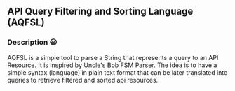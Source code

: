 ## API Query Filtering and Sorting Language (AQFSL)

### Description :smiley:

AQFSL is a simple tool to parse a String that represents a query to an API Resource.
It is inspired by Uncle's Bob FSM Parser. The idea is to have a simple syntax (language) in plain text format
that can be later translated into queries to retrieve filtered and sorted api resources.

